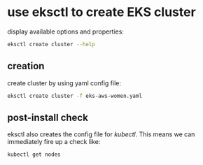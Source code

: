 # use eksctl to create EKS cluster

display available options and properties:

```bash
eksctl create cluster --help
```

## creation

create cluster by using yaml config file:

```bash
eksctl create cluster -f eks-aws-women.yaml
```

## post-install check

eksctl also creates the config file for _kubectl_. This means we can immediately fire up a check like:

```
kubectl get nodes
```
